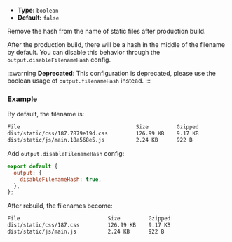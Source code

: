 - **Type:** `boolean`
- **Default:** `false`

Remove the hash from the name of static files after production build.

After the production build, there will be a hash in the middle of the filename by default. You can disable this behavior through the `output.disableFilenameHash` config.

:::warning
**Deprecated**: This configuration is deprecated, please use the boolean usage of `output.filenameHash` instead.
:::

### Example

By default, the filename is:

```bash
File                                     Size         Gzipped
dist/static/css/187.7879e19d.css         126.99 KB    9.17 KB
dist/static/js/main.18a568e5.js          2.24 KB      922 B
```

Add `output.disableFilenameHash` config:

```js
export default {
  output: {
    disableFilenameHash: true,
  },
};
```

After rebuild, the filenames become:

```bash
File                            Size         Gzipped
dist/static/css/187.css         126.99 KB    9.17 KB
dist/static/js/main.js          2.24 KB      922 B
```
